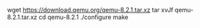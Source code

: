 wget https://download.qemu.org/qemu-8.2.1.tar.xz
tar xvJf qemu-8.2.1.tar.xz
cd qemu-8.2.1
./configure
make
